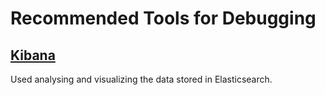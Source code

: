 # Recommended Tools for Debugging

## [Kibana](https://datacatalogue.cessda.eu:5601/)

Used analysing and visualizing the data stored in Elasticsearch.
